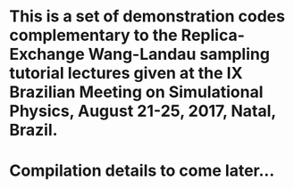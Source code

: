 # This is a set of demonstration codes complementary to the Replica-Exchange Wang-Landau sampling tutorial lectures given at the IX Brazilian Meeting on Simulational Physics, August 21-25, 2017, Natal, Brazil. 

# Compilation details to come later...

